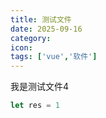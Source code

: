 ```yaml
---
title: 测试文件
date: 2025-09-16
category:
icon: 
tags: ['vue','软件']
---
```



我是测试文件4

```js
let res = 1
```